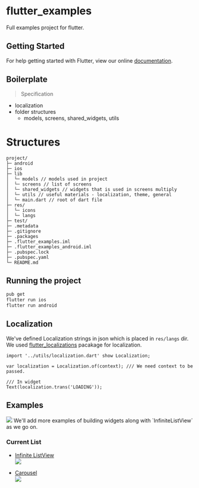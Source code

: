 # flutter_examples

Full examples project for flutter.

## Getting Started

For help getting started with Flutter, view our online
[documentation](https://flutter.io/).

## Boilerplate
> Specification
* localization
* folder structures
  - models, screens, shared_widgets, utils 

# Structures
```text
project/
├─ android
├─ ios
├─ lib
│  └─ models // models used in project
│  └─ screens // list of screens
│  └─ shared_widgets // widgets that is used in screens multiply
│  └─ utils // useful materials - localization, theme, general
│  └─ main.dart // root of dart file
├─ res/
│  └─ icons
│  └─ langs
├─ test/
├─ .metadata
├─ .gitignore
├─ .packages
├─ .flutter_examples.iml
├─ .flutter_examples_android.iml
├─ .pubspec.lock
├─ .pubspec.yaml
└─ README.md
```

## Running the project
```sh
pub get
flutter run ios
flutter run android
```

## Localization
We've defined Localization strings in json which is placed in `res/langs` dir.
We used [flutter_localizations](https://flutter.io/tutorials/internationalization/#setting-up) pacakage for localization.
```
import '../utils/localization.dart' show Localization;

var localization = Localization.of(context); /// We need context to be passed.

/// In widget
Text(localization.trans('LOADING'));
```

## Examples
<img src="https://github.com/flutterdart/flutter_examples/blob/master/doc/index.gif"/>
We'll add more examples of building widgets along with `InfiniteListView` as we go on.

### Current List
* [Infinite ListView](https://github.com/flutterdart/flutter_examples/blob/master/lib/examples/infinite_list_ex.dart)
  <br/><img src="https://github.com/flutterdart/flutter_examples/blob/master/doc/infinite_list.gif"/>

* [Carousel](https://github.com/flutterdart/flutter_examples/blob/master/lib/examples/carousel_ex.dart)
  <br/><img src="https://github.com/flutterdart/flutter_examples/blob/master/doc/carousel.gif"/>